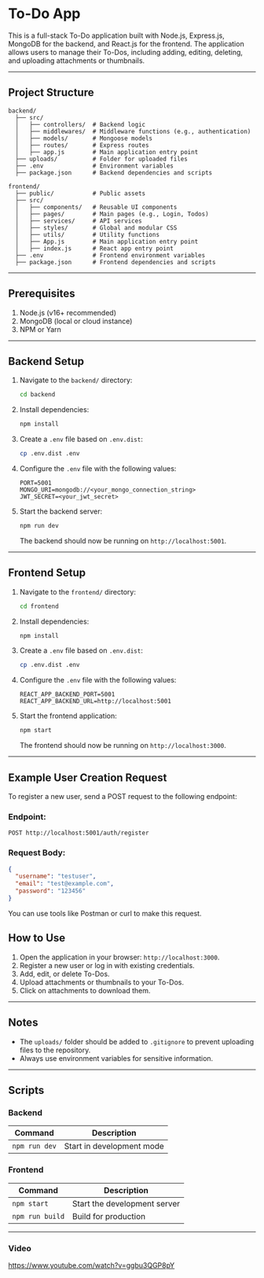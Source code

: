 
# To-Do App

This is a full-stack To-Do application built with Node.js, Express.js, MongoDB for the backend, and React.js for the frontend. The application allows users to manage their To-Dos, including adding, editing, deleting, and uploading attachments or thumbnails.

---

## Project Structure

```
backend/
  ├── src/
  │   ├── controllers/  # Backend logic
  │   ├── middlewares/  # Middleware functions (e.g., authentication)
  │   ├── models/       # Mongoose models
  │   ├── routes/       # Express routes
  │   ├── app.js        # Main application entry point
  ├── uploads/          # Folder for uploaded files
  ├── .env              # Environment variables
  ├── package.json      # Backend dependencies and scripts

frontend/
  ├── public/           # Public assets
  ├── src/
  │   ├── components/   # Reusable UI components
  │   ├── pages/        # Main pages (e.g., Login, Todos)
  │   ├── services/     # API services
  │   ├── styles/       # Global and modular CSS
  │   ├── utils/        # Utility functions
  │   ├── App.js        # Main application entry point
  │   ├── index.js      # React app entry point
  ├── .env              # Frontend environment variables
  ├── package.json      # Frontend dependencies and scripts
```

---

## Prerequisites

1. Node.js (v16+ recommended)
2. MongoDB (local or cloud instance)
3. NPM or Yarn

---

## Backend Setup

1. Navigate to the `backend/` directory:

   ```bash
   cd backend
   ```

2. Install dependencies:

   ```bash
   npm install
   ```

3. Create a `.env` file based on `.env.dist`:

   ```bash
   cp .env.dist .env
   ```

4. Configure the `.env` file with the following values:

   ```env
   PORT=5001
   MONGO_URI=mongodb://<your_mongo_connection_string>
   JWT_SECRET=<your_jwt_secret>
   ```

5. Start the backend server:

   ```bash
   npm run dev
   ```

   The backend should now be running on `http://localhost:5001`.

---

## Frontend Setup

1. Navigate to the `frontend/` directory:

   ```bash
   cd frontend
   ```

2. Install dependencies:

   ```bash
   npm install
   ```

3. Create a `.env` file based on `.env.dist`:

   ```bash
   cp .env.dist .env
   ```

4. Configure the `.env` file with the following values:

   ```env
   REACT_APP_BACKEND_PORT=5001
   REACT_APP_BACKEND_URL=http://localhost:5001
   ```

5. Start the frontend application:

   ```bash
   npm start
   ```

   The frontend should now be running on `http://localhost:3000`.

---


## Example User Creation Request

To register a new user, send a POST request to the following endpoint:

### Endpoint:
```
POST http://localhost:5001/auth/register
```

### Request Body:
```json
{
  "username": "testuser",
  "email": "test@example.com",
  "password": "123456"
}
```

You can use tools like Postman or curl to make this request.


## How to Use

1. Open the application in your browser: `http://localhost:3000`.
2. Register a new user or log in with existing credentials.
3. Add, edit, or delete To-Dos.
4. Upload attachments or thumbnails to your To-Dos.
5. Click on attachments to download them.

---

## Notes

- The `uploads/` folder should be added to `.gitignore` to prevent uploading files to the repository.
- Always use environment variables for sensitive information.

---

## Scripts

### Backend

| Command         | Description                  |
|-----------------|------------------------------|
| `npm run dev`   | Start in development mode    |

### Frontend

| Command         | Description                  |
|-----------------|------------------------------|
| `npm start`     | Start the development server |
| `npm run build` | Build for production         |

---


### Video

https://www.youtube.com/watch?v=ggbu3QGP8pY